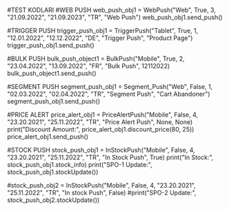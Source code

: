 #TEST KODLARI
#WEB PUSH
web_push_obj1 = WebPush("Web", True, 3, "21.09.2022", "21.09.2023", "TR", "Web Push")
web_push_obj1.send_push()

#TRIGGER PUSH
trigger_push_obj1 = TriggerPush("Tablet", True, 1, "12.01.2022", "12.12.2022", "DE", "Trigger Push", "Product Page")
trigger_push_obj1.send_push()

#BULK PUSH
bulk_push_object1 = BulkPush("Mobile", True, 2, "23.04.2022", "13.09.2022", "FR", "Bulk Push", 12112022)
bulk_push_object1.send_push()

#SEGMENT PUSH
segment_push_obj1 = Segment_Push("Web", False, 1, "02.03.2022", "02.04.2022", "TR", "Segment Push", "Cart Abandoner")
segment_push_obj1.send_push()

#PRICE ALERT
price_alert_obj1 = PriceAlertPush("Mobile", False, 4, "23.20.2021", "25.11.2022", "TR", "Price Alert Push", None, None)
print("Discount Amount:", price_alert_obj1.discount_price(80, 25))
price_alert_obj1.send_push()

#STOCK PUSH
stock_push_obj1 = InStockPush("Mobile", False, 4, "23.20.2021", "25.11.2022", "TR", "In Stock Push", True)
print("In Stock:", stock_push_obj1.stock_info)
print("SPO-1 Update:", stock_push_obj1.stockUpdate())

#stock_push_obj2 = InStockPush("Mobile", False, 4, "23.20.2021", "25.11.2022", "TR", "In stock Push", False)
#print("SPO-2 Update:", stock_push_obj2.stockUpdate())
